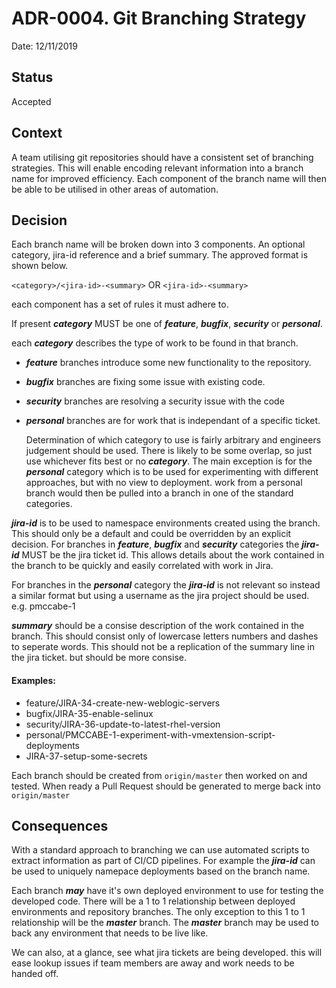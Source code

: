 # ADR-0004. Git Branching Strategy

Date: 12/11/2019

## Status

Accepted

## Context

A team utilising git repositories should have a consistent set of branching
strategies. This will enable encoding relevant information into a branch name
for improved efficiency. Each component of the branch name will then be able to
be utilised in other areas of automation.

## Decision

Each branch name will be broken down into 3 components. An optional category,
jira-id reference and a brief summary. The approved format
is shown below.

  `<category>/<jira-id>-<summary>`
  OR
  `<jira-id>-<summary>`

each component has a set of rules it must adhere to.

  If present _**category**_ MUST be one of _**feature**_, _**bugfix**_, _**security**_ or _**personal**_.

  each _**category**_ describes the type of work to be found in that branch.

  - _**feature**_ branches introduce some new functionality to the repository.
  - _**bugfix**_ branches are fixing some issue with existing code.
  - _**security**_ branches are resolving a security issue with the code
  - _**personal**_ branches are for work that is independant of a specific ticket.

    Determination of which category to use is fairly arbitrary and engineers
    judgement should be used. There is likely to be some overlap, so just use
    whichever fits best or no _**category**_. The main exception is for the  _**personal**_ category
    which is to be used for experimenting with different approaches, but with
    no view to deployment. work from a personal branch would then be pulled
    into a branch in one of the standard categories.

  _**jira-id**_ is to be used to namespace environments created using
  the branch. This should only be a default and could be overridden by an
  explicit decision. For branches in _**feature**_, _**bugfix**_ and _**security**_
  categories the _**jira-id**_ MUST be the jira ticket id.
  This allows details about the work contained in the branch to be quickly and
  easily correlated with work in Jira.

  For branches in the _**personal**_ category the _**jira-id**_ is not relevant
  so instead a similar format but using a username as the jira project should
  be used. e.g. pmccabe-1

  _**summary**_ should be a consise description of the work contained in the branch.
  This should consist only of lowercase letters numbers and dashes to
  seperate words. This should not be a replication of the summary line in the
  jira ticket. but should be more consise.

  #### Examples:

  - feature/JIRA-34-create-new-weblogic-servers
  - bugfix/JIRA-35-enable-selinux
  - security/JIRA-36-update-to-latest-rhel-version
  - personal/PMCCABE-1-experiment-with-vmextension-script-deployments
  - JIRA-37-setup-some-secrets

Each branch should be created from `origin/master` then worked on and tested.
When ready a Pull Request should be generated to merge back into `origin/master`

## Consequences

With a standard approach to branching we can use automated scripts to extract
information as part of CI/CD pipelines. For example the
_**jira-id**_ can be used to uniquely namepace deployments
based on the branch name.

Each branch _**may**_ have it's own deployed environment to use for testing the
developed code. There will be a 1 to 1 relationship between deployed
environments and repository branches. The only exception to this 1 to 1
relationship will be the _**master**_ branch. The _**master**_ branch may be used to
back any environment that needs to be live like.

We can also, at a glance, see what jira tickets are being developed. this will
ease lookup issues if team members are away and work needs to be handed off.


